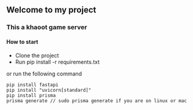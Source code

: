 ## Welcome to my project

### This a khaoot game server


#### How to start
- Clone the project
- Run pip install -r requirements.txt


or run the following command
```
pip install fastapi
pip install "uvicorn[standard]"
pip install prisma
prisma generate // sudo prisma generate if you are on linux or mac
```
